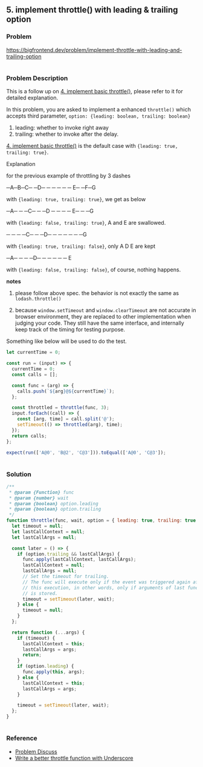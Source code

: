 ## 5. implement throttle() with leading & trailing option

### Problem

https://bigfrontend.dev/problem/implement-throttle-with-leading-and-trailing-option

#

### Problem Description

This is a follow up on [4. implement basic throttle()](https://bigfrontend.dev/problem/implement-basic-throttle), please refer to it for detailed explanation.

In this problem, you are asked to implement a enhanced `throttle()` which accepts third parameter, `option: {leading: boolean, trailing: boolean}`

1. leading: whether to invoke right away
2. trailing: whether to invoke after the delay.

[4. implement basic throttle()](https://bigfrontend.dev/problem/implement-basic-throttle) is the default case with `{leading: true, trailing: true}`.

Explanation

for the previous example of throttling by 3 dashes

─A─B─C─ ─D─ ─ ─ ─ ─ ─ E─ ─F─G

with `{leading: true, trailing: true}`, we get as below

─A─ ─ ─C─ ─ ─D ─ ─ ─ ─ E─ ─ ─G

with `{leading: false, trailing: true}`, A and E are swallowed.

─ ─ ─ ─C─ ─ ─D─ ─ ─ ─ ─ ─ ─G

with `{leading: true, trailing: false}`, only A D E are kept

─A─ ─ ─ ─D─ ─ ─ ─ ─ ─ E

with `{leading: false, trailing: false}`, of course, nothing happens.

**notes**

1. please follow above spec. the behavior is not exactly the same as `lodash.throttle()`

2. because `window.setTimeout` and `window.clearTimeout` are not accurate in browser environment, they are replaced to other implementation when judging your code. They still have the same interface, and internally keep track of the timing for testing purpose.

Something like below will be used to do the test.

```js
let currentTime = 0;

const run = (input) => {
  currentTime = 0;
  const calls = [];

  const func = (arg) => {
    calls.push(`${arg}@${currentTime}`);
  };

  const throttled = throttle(func, 3);
  input.forEach((call) => {
    const [arg, time] = call.split('@');
    setTimeout(() => throttled(arg), time);
  });
  return calls;
};

expect(run(['A@0', 'B@2', 'C@3'])).toEqual(['A@0', 'C@3']);
```

#

### Solution

```js
/**
 * @param {Function} func
 * @param {number} wait
 * @param {boolean} option.leading
 * @param {boolean} option.trailing
 */
function throttle(func, wait, option = { leading: true, trailing: true }) {
  let timeout = null;
  let lastCallContext = null;
  let lastCallArgs = null;

  const later = () => {
    if (option.trailing && lastCallArgs) {
      func.apply(lastCallContext, lastCallArgs);
      lastCallContext = null;
      lastCallArgs = null;
      // Set the timeout for trailing.
      // The func will execute only if the event was triggered again after
      // this execution, in other words, only if arguments of last function call
      // is stored.
      timeout = setTimeout(later, wait);
    } else {
      timeout = null;
    }
  };

  return function (...args) {
    if (timeout) {
      lastCallContext = this;
      lastCallArgs = args;
      return;
    }
    if (option.leading) {
      func.apply(this, args);
    } else {
      lastCallContext = this;
      lastCallArgs = args;
    }

    timeout = setTimeout(later, wait);
  };
}
```

#

### Reference

- [Problem Discuss](https://bigfrontend.dev/problem/implement-throttle-with-leading-and-trailing-option/discuss)
- [Write a better throttle function with Underscore](https://gist.github.com/pinglu85/fbe672cb84faa987a1e97e20d844b108)
